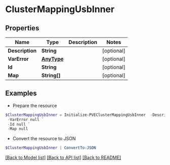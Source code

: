 # ClusterMappingUsbInner
## Properties

Name | Type | Description | Notes
------------ | ------------- | ------------- | -------------
**Description** | **String** |  | [optional] 
**VarError** | [**AnyType**](.md) |  | [optional] 
**Id** | **String** |  | [optional] 
**Map** | **String[]** |  | [optional] 

## Examples

- Prepare the resource
```powershell
$ClusterMappingUsbInner = Initialize-PVEClusterMappingUsbInner  -Description null `
 -VarError null `
 -Id null `
 -Map null
```

- Convert the resource to JSON
```powershell
$ClusterMappingUsbInner | ConvertTo-JSON
```

[[Back to Model list]](../README.md#documentation-for-models) [[Back to API list]](../README.md#documentation-for-api-endpoints) [[Back to README]](../README.md)

